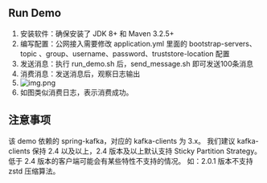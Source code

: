 ## Run Demo
1. 安装软件：确保安装了 JDK 8+ 和 Maven 3.2.5+
2. 编写配置：公网接入需要修改 application.yml 里面的 bootstrap-servers、 topic 、group、username、password、truststore-location 配置
3. 发送消息：执行 run_demo.sh 后，send_message.sh 即可发送100条消息
4. 消费消息：发送消息后，观察日志输出
5. ![img.png](img.png)
6. 如图类似消费日志，表示消费成功。



## 注意事项
该 demo 依赖的 spring-kafka，对应的 kafka-clients 为 3.x。
我们建议 kafka-clients 保持 2.4 以及以上，2.4 版本及以上默认支持 Sticky Partition Strategy。
低于 2.4 版本的客户端可能会有某些特性不支持的情况。
如：2.0.1 版本不支持 zstd 压缩算法。









	



